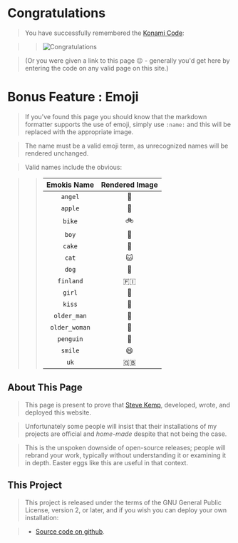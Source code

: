 # Congratulations

> You have successfully remembered the [Konami Code](http://en.wikipedia.org/wiki/Konami_Code):

> > ![Congratulations](/img/e.png "Congratulations")

> (Or you were given a link to this page :wink: - generally you'd get here by entering the code on any valid page on this site.)

# Bonus Feature : Emoji

> If you've found this page you should know that the markdown formatter supports the use of emoji, simply use `:name:` and this will be replaced with the appropriate image.

> The name must be a valid emoji term, as unrecognized names will be rendered unchanged.

> Valid names include the obvious:

>> | Emokis Name | Rendered Image |
>> |:-----------:|:--------------:|
>> |`angel`      | :angel:        |
>> |`apple`      | :apple:        |
>> |`bike`       | :bike:         |
>> |`boy`        | :boy:          |
>> |`cake`       | :cake:         |
>> |`cat`        | :cat:          |
>> |`dog`        | :dog:          |
>> |`finland`    | :finland:      |
>> |`girl`       | :girl:         |
>> |`kiss`       | :kiss:         |
>> |`older_man`  | :older_man:    |
>> |`older_woman`| :older_woman:  |
>> |`penguin`    | :penguin:      |
>> |`smile`      | :smile:        |
>> |`uk`         | :uk:           |



## About This Page

> This page is present to prove that [Steve Kemp](https://steve.kemp.fi/), developed, wrote, and deployed this website.

> Unfortunately some people will insist that their installations of my projects are official and _home-made_ despite that not being the case.

> This is the unspoken downside of open-source releases; people will rebrand your work, typically without understanding it or examining it in depth. Easter eggs like this are useful in that context.


## This Project

> This project is released under the terms of the GNU General Public License, version 2, or later, and if you wish you can deploy your own installation:

> * [Source code on github](https://github.com/skx/markdown/).
